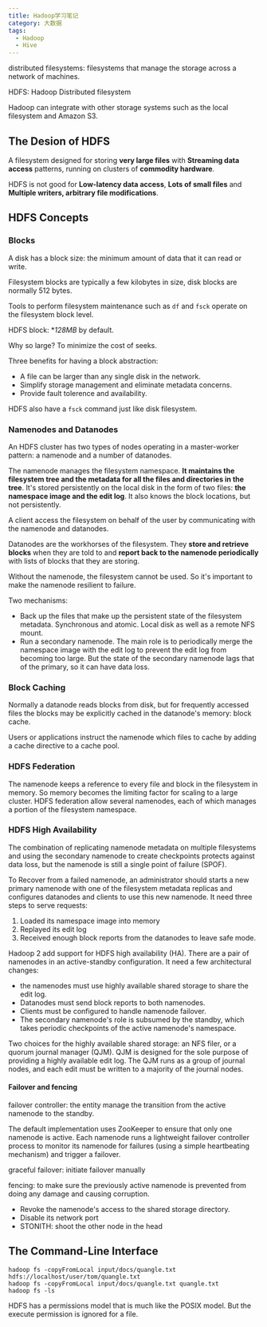 ```yaml
---
title: Hadoop学习笔记
category: 大数据
tags:
  - Hadoop
  - Hive
---
```


distributed filesystems: filesystems that manage the storage across a network of machines.

HDFS: Hadoop Distributed filesystem

Hadoop can integrate with other storage systems such as the local filesystem and Amazon S3.

## The Desion of HDFS

A filesystem designed for storing **very large files** with **Streaming data access** patterns, running on clusters of **commodity hardware**.

HDFS is not good for **Low-latency data access**, **Lots of small files** and **Multiple writers, arbitrary file modifications**.

## HDFS Concepts

### Blocks

A disk has a block size: the minimum amount of data that it can read or write.

Filesystem blocks are typically a few kilobytes in size, disk blocks are normally 512 bytes.

Tools to perform filesystem maintenance such as `df` and `fsck` operate on the filesystem block level.

HDFS block: \*_128MB_ by default.

Why so large? To minimize the cost of seeks.

Three benefits for having a block abstraction:

- A file can be larger than any single disk in the network.
- Simplify storage management and eliminate metadata concerns.
- Provide fault tolerence and availability.

HDFS also have a `fsck` command just like disk filesystem.

### Namenodes and Datanodes

An HDFS cluster has two types of nodes operating in a master-worker pattern: a namenode and a number of datanodes.

The namenode manages the filesystem namespace. **It maintains the filesystem tree and the metadata for all the files and directories in the tree**. It's stored persistently on the local disk in the form of two files: **the namespace image and the edit log**. It also knows the block locations, but not persistently.

A client access the filesystem on behalf of the user by communicating with the namenode and datanodes.

Datanodes are the workhorses of the filesystem. They **store and retrieve blocks** when they are told to and **report back to the namenode periodically** with lists of blocks that they are storing.

Without the namenode, the filesystem cannot be used. So it's important to make the namenode resilient to failure.

Two mechanisms:

- Back up the files that make up the persistent state of the filesystem metadata. Synchronous and atomic. Local disk as well as a remote NFS mount.
- Run a secondary namenode. The main role is to periodically merge the namespace image with the edit log to prevent the edit log from becoming too large. But the state of the secondary namenode lags that of the primary, so it can have data loss.

### Block Caching

Normally a datanode reads blocks from disk, but for frequently accessed files the blocks may be explicitly cached in the datanode's memory: block cache.

Users or applications instruct the namenode which files to cache by adding a cache directive to a cache pool.

### HDFS Federation

The namenode keeps a reference to every file and block in the filesystem in memory. So memory becomes the limiting factor for scaling to a large cluster. HDFS federation allow several namenodes, each of which manages a portion of the filesystem namespace.

### HDFS High Availability

The combination of replicating namenode metadata on multiple filesystems and using the secondary namenode to create checkpoints protects against data loss, but the namenode is still a single point of failure (SPOF).

To Recover from a failed namenode, an administrator should starts a new primary namenode with one of the filesystem metadata replicas and configures datanodes and clients to use this new namenode. It need three steps to serve requests:

1. Loaded its namespace image into memory
2. Replayed its edit log
3. Received enough block reports from the datanodes to leave safe mode.

Hadoop 2 add support for HDFS high availability (HA). There are a pair of namenodes in an active-standby configuration. It need a few architectural changes:

- the namenodes must use highly available shared storage to share the edit log.
- Datanodes must send block reports to both namenodes.
- Clients must be configured to handle namenode failover.
- The secondary namenode's role is subsumed by the standby, which takes periodic checkpoints of the active namenode's namespace.

Two choices for the highly available shared storage: an NFS filer, or a quorum journal manager (QJM). QJM is designed for the sole purpose of providing a highly available edit log. The QJM runs as a group of journal nodes, and each edit must be written to a majority of the journal nodes.

#### Failover and fencing

failover controller: the entity manage the transition from the active namenode to the standby.

The default implementation uses ZooKeeper to ensure that only one namenode is active. Each namenode runs a lightweight failover controller process to monitor its namenode for failures (using a simple heartbeating mechanism) and trigger a failover.

graceful failover: initiate failover manually

fencing: to make sure the previously active namenode is prevented from doing any damage and causing corruption.

- Revoke the namenode's access to the shared storage directory.
- Disable its network port
- STONITH: shoot the other node in the head

## The Command-Line Interface

```Shell
hadoop fs -copyFromLocal input/docs/quangle.txt hdfs://localhost/user/tom/quangle.txt
hadoop fs -copyFromLocal input/docs/quangle.txt quangle.txt
hadoop fs -ls
```

HDFS has a permissions model that is much like the POSIX model. But the execute permission is ignored for a file.
